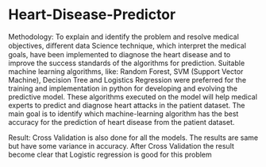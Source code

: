 # Heart-Disease-Predictor
Methodology:
To explain and identify the problem and resolve medical objectives, diﬀerent data Science technique, which interpret the medical goals, have been implemented to diagnose the heart disease and to improve the success standards of the algorithms for prediction. Suitable machine learning algorithms, like: Random Forest, SVM (Support Vector Machine), Decision Tree and Logistics Regression were preferred for the training and implementation in python for developing and evolving the predictive model. These algorithms executed on the model will help medical experts to predict and diagnose heart attacks in the patient dataset. The main goal is to identify which machine-learning algorithm has the best accuracy for the prediction of heart disease from the patient dataset.

Result:
Cross Validation is also done for all the models. The results are same but have some variance in accuracy. After Cross Validation the result become clear that Logistic regression is good for this problem
